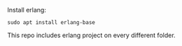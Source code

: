 Install erlang:
```
sudo apt install erlang-base
```

This repo includes erlang project on every different folder.
